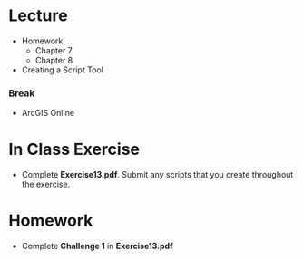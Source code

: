 # Lecture
- Homework
  - Chapter 7
  - Chapter 8
- Creating a Script Tool
### Break
- ArcGIS Online

# In Class Exercise
- Complete **Exercise13.pdf**. Submit any scripts that you create throughout the exercise.
# Homework
- Complete **Challenge 1** in **Exercise13.pdf**
